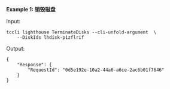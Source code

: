 **Example 1: 销毁磁盘**



Input: 

```
tccli lighthouse TerminateDisks --cli-unfold-argument  \
    --DiskIds lhdisk-p1zflrif
```

Output: 
```
{
    "Response": {
        "RequestId": "0d5e192e-10a2-44a6-a6ce-2ac6b01f7646"
    }
}
```

